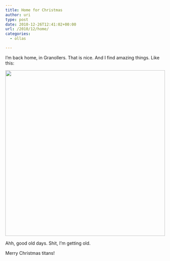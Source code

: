 ```yaml
---
title: Home for Christmas
author: uri
type: post
date: 2010-12-26T12:41:02+00:00
url: /2010/12/home/
categories:
  - ollas

---
```

I&#8217;m back home, in Granollers. That is nice. And I find amazing things. Like this:

<img src="/wp-content/uploads/2010/12/Kyrandia-500x518.jpg" alt="" title="Kyrandia" width="500" height="518" class="aligncenter size-medium wp-image-1065" /> 

Ahh, good old days. Shit, I&#8217;m getting old. 

Merry Christmas titans!